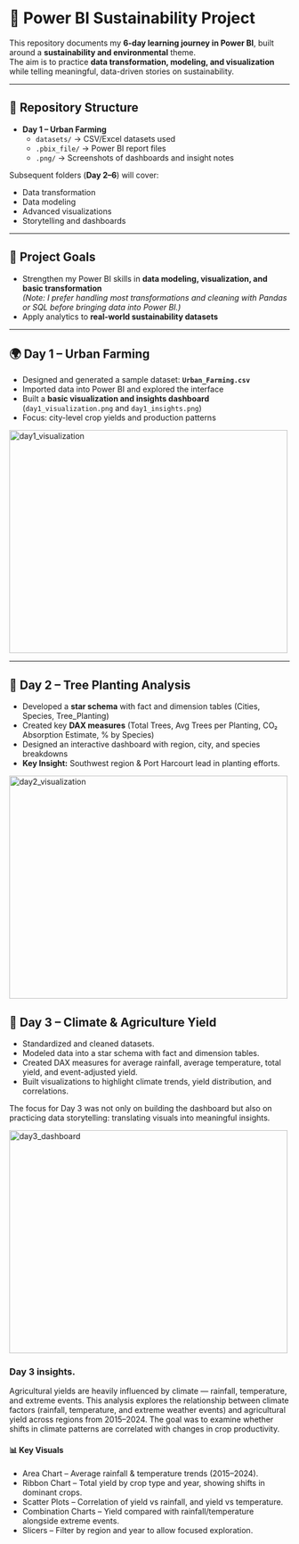 # 🌱 Power BI Sustainability Project  

This repository documents my **6-day learning journey in Power BI**, built around a **sustainability and environmental** theme.  
The aim is to practice **data transformation, modeling, and visualization** while telling meaningful, data-driven stories on sustainability.  

---

## 📂 Repository Structure  
- **Day 1 – Urban Farming**  
  - `datasets/` → CSV/Excel datasets used  
  - `.pbix_file/` → Power BI report files  
  - `.png/` → Screenshots of dashboards and insight notes  

Subsequent folders (**Day 2–6**) will cover:  
- Data transformation  
- Data modeling  
- Advanced visualizations  
- Storytelling and dashboards  

---

## 🎯 Project Goals  
- Strengthen my Power BI skills in **data modeling, visualization, and basic transformation**  
  *(Note: I prefer handling most transformations and cleaning with Pandas or SQL before bringing data into Power BI.)*  
- Apply analytics to **real-world sustainability datasets**  

---

## 🌍 Day 1 – Urban Farming  
- Designed and generated a sample dataset: **`Urban_Farming.csv`**  
- Imported data into Power BI and explored the interface  
- Built a **basic visualization and insights dashboard** (`day1_visualization.png` and `day1_insights.png`)  
- Focus: city-level crop yields and production patterns  
<img width="500" height="400" alt="day1_visualization" src="https://github.com/user-attachments/assets/eab25b34-0135-4d9f-9db2-c28f815a69bd" />

---

## 🌳 Day 2 – Tree Planting Analysis  
- Developed a **star schema** with fact and dimension tables (Cities, Species, Tree_Planting)  
- Created key **DAX measures** (Total Trees, Avg Trees per Planting, CO₂ Absorption Estimate, % by Species)  
- Designed an interactive dashboard with region, city, and species breakdowns  
- **Key Insight:** Southwest region & Port Harcourt lead in planting efforts.
  
<img width="500" height="400" alt="day2_visualization" src="https://github.com/user-attachments/assets/c0a13be1-2ba9-47d7-a972-1c46e86de817" />
        

## 🌾 Day 3 – Climate & Agriculture Yield 
- Standardized and cleaned datasets.
- Modeled data into a star schema with fact and dimension tables.
- Created DAX measures for average rainfall, average temperature, total yield, and event-adjusted yield.
- Built visualizations to highlight climate trends, yield distribution, and correlations.

The focus for Day 3 was not only on building the dashboard but also on practicing data storytelling: translating visuals into meaningful insights.

<img width="500" height="400" alt="day3_dashboard" src="https://github.com/user-attachments/assets/655fc0ab-7f3d-48ac-8cbd-aa8a9593121f" />

### Day 3 insights.
Agricultural yields are heavily influenced by climate — rainfall, temperature, and extreme events. This analysis explores the relationship between climate factors (rainfall, temperature, and extreme weather events) and agricultural yield across regions from 2015–2024. The goal was to examine whether shifts in climate patterns are correlated with changes in crop productivity.

#### 📊 Key Visuals
- Area Chart – Average rainfall & temperature trends (2015–2024).
- Ribbon Chart – Total yield by crop type and year, showing shifts in dominant crops.
- Scatter Plots – Correlation of yield vs rainfall, and yield vs temperature.
- Combination Charts – Yield compared with rainfall/temperature alongside extreme events.
- Slicers – Filter by region and year to allow focused exploration.
